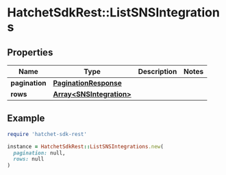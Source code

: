 # HatchetSdkRest::ListSNSIntegrations

## Properties

| Name | Type | Description | Notes |
| ---- | ---- | ----------- | ----- |
| **pagination** | [**PaginationResponse**](PaginationResponse.md) |  |  |
| **rows** | [**Array&lt;SNSIntegration&gt;**](SNSIntegration.md) |  |  |

## Example

```ruby
require 'hatchet-sdk-rest'

instance = HatchetSdkRest::ListSNSIntegrations.new(
  pagination: null,
  rows: null
)
```

